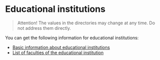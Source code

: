 # Educational institutions

> Attention! The values in the directories may change at any time. Do not address them directly.

You can get the following information for educational institutions:
* [Basic information about educational institutions](https://api.hh.ru/openapi/en/redoc#tag/Public-directories/paths/~1educational_institutions/get)
* [List of faculties of the educational institution](faculties.md)
